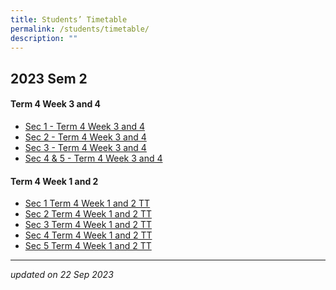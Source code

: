```yaml
---
title: Students’ Timetable
permalink: /students/timetable/
description: ""
---
```

2023 Sem 2
---------------

#### Term 4 Week 3 and 4

* [Sec 1 - Term 4 Week 3 and 4](/files/Timetables/Students%20Timetable/term%204%20wk%203%20and%204_sec%201%20for%20website.pdf)
* [Sec 2 - Term 4 Week 3 and 4](/files/Timetables/Students%20Timetable/term%204%20wk%203%20and%204_sec%202%20for%20website.pdf)
* [Sec 3 - Term 4 Week 3 and 4](/files/Timetables/Students%20Timetable/term%204%20wk%203%20and%204_sec%203%20for%20website.pdf)
* [Sec 4 & 5 - Term 4 Week 3 and 4](/files/Timetables/Students%20Timetable/term%204%20wk%203%20and%204_sec%204e5n%20for%20website.pdf)


#### Term 4 Week 1 and 2

* [Sec 1 Term 4 Week 1 and 2 TT](/files/Timetables/Students%20Timetable/sec%201_term%204%20week%201%20and%202%20class%20timetable2023.pdf)
* [Sec 2 Term 4 Week 1 and 2 TT](/files/Timetables/Students%20Timetable/sec%202_term%204%20week%201%20and%202%20class%20timetable2023.pdf)
* [Sec 3 Term 4 Week 1 and 2 TT](/files/Timetables/Students%20Timetable/sec%203_term%204%20week%201%20and%202%20class%20timetable2023.pdf)
* [Sec 4 Term 4 Week 1 and 2 TT](/files/Timetables/Students%20Timetable/sec%204_term%204%20week%201%20and%202%20class%20timetable2023.pdf)
* [Sec 5 Term 4 Week 1 and 2 TT](/files/Timetables/Students%20Timetable/sec%205_term%204%20week%201%20and%202%20class%20tt2023.pdf)

__________________________________________________________

*updated on 22 Sep 2023*